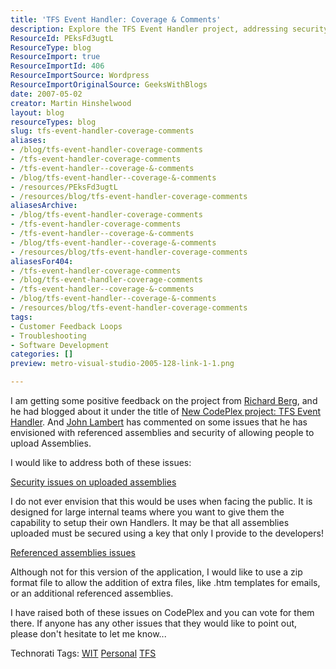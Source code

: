 ```yaml
---
title: 'TFS Event Handler: Coverage & Comments'
description: Explore the TFS Event Handler project, addressing security and assembly issues for internal teams. Join the discussion and enhance your development process!
ResourceId: PEksFd3ugtL
ResourceType: blog
ResourceImport: true
ResourceImportId: 406
ResourceImportSource: Wordpress
ResourceImportOriginalSource: GeeksWithBlogs
date: 2007-05-02
creator: Martin Hinshelwood
layout: blog
resourceTypes: blog
slug: tfs-event-handler-coverage-comments
aliases:
- /blog/tfs-event-handler-coverage-comments
- /tfs-event-handler-coverage-comments
- /tfs-event-handler--coverage-&-comments
- /blog/tfs-event-handler--coverage-&-comments
- /resources/PEksFd3ugtL
- /resources/blog/tfs-event-handler-coverage-comments
aliasesArchive:
- /blog/tfs-event-handler-coverage-comments
- /tfs-event-handler-coverage-comments
- /tfs-event-handler--coverage-&-comments
- /blog/tfs-event-handler--coverage-&-comments
- /resources/blog/tfs-event-handler-coverage-comments
aliasesFor404:
- /tfs-event-handler-coverage-comments
- /blog/tfs-event-handler-coverage-comments
- /tfs-event-handler--coverage-&-comments
- /blog/tfs-event-handler--coverage-&-comments
- /resources/blog/tfs-event-handler-coverage-comments
tags:
- Customer Feedback Loops
- Troubleshooting
- Software Development
categories: []
preview: metro-visual-studio-2005-128-link-1-1.png

---
```

I am getting some positive feedback on the project from [Richard Berg](http://blogs.msdn.com/richardb), and he had blogged about it under the title of [New CodePlex project: TFS Event Handler](http://blogs.msdn.com/richardb/archive/2007/05/01/new-codeplex-project-tfs-event-handler.aspx "BUGBUG: poor title"). And [John Lambert](http://forums.microsoft.com/MSDN/showpost.aspx?postid=1542164&siteid=1 "Pass a assembly over a web service!") has commented on some issues that he has envisioned with referenced assemblies and security of allowing people to upload Assemblies.

I would like to address both of these issues:

[Security issues on uploaded assemblies](http://www.codeplex.com/TFSEventHandler/WorkItem/View.aspx?WorkItemId=138 "WorkItem: Issue: Security issues on uploaded assemblies")

I do not ever envision that this would be uses when facing the public. It is designed for large internal teams where you want to give them the capability to setup their own Handlers. It may be that all assemblies uploaded must be secured using a key that only I provide to the developers!

[Referenced assemblies issues](http://www.codeplex.com/TFSEventHandler/WorkItem/View.aspx?WorkItemId=139 "WorkItem: Issue: Referenced assemblies issues")

Although not for this version of the application, I would like to use a zip format file to allow the addition of extra files, like .htm templates for emails, or an additional referenced assemblies.

I have raised both of these issues on CodePlex and you can vote for them there. If anyone has any other issues that they would like to point out, please don't hesitate to let me know...

Technorati Tags: [WIT](http://technorati.com/tags/WIT) [Personal](http://technorati.com/tags/Personal) [TFS](http://technorati.com/tags/TFS)
